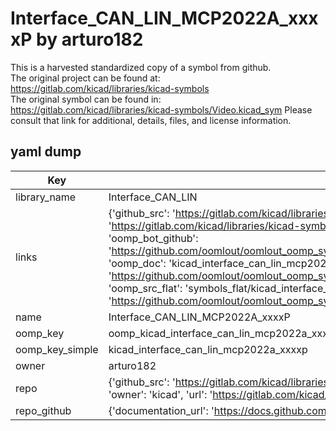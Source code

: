 # Interface_CAN_LIN_MCP2022A_xxxxP by arturo182  
This is a harvested standardized copy of a symbol from github.  
The original project can be found at:  
https://gitlab.com/kicad/libraries/kicad-symbols  
The original symbol can be found in:
https://gitlab.com/kicad/libraries/kicad-symbols/Video.kicad_sym
Please consult that link for additional, details, files, and license information.  
## yaml dump  
| Key | Value |  
| --- | --- |  
| library_name | Interface_CAN_LIN |  
| links | {'github_src': 'https://gitlab.com/kicad/libraries/kicad-symbols/Video.kicad_sym', 'github_src_repo': 'https://gitlab.com/kicad/libraries/kicad-symbols', 'oomp_bot': 'kicad_interface_can_lin_mcp2022a_xxxxp/working', 'oomp_bot_github': 'https://github.com/oomlout/oomlout_oomp_symbol_bot/tree/main/kicad_interface_can_lin_mcp2022a_xxxxp/working', 'oomp_doc': 'kicad_interface_can_lin_mcp2022a_xxxxp/working', 'oomp_doc_github': 'https://github.com/oomlout/oomlout_oomp_symbol_doc/tree/main/kicad_interface_can_lin_mcp2022a_xxxxp/working', 'oomp_src_flat': 'symbols_flat/kicad_interface_can_lin_mcp2022a_xxxxp/working', 'oomp_src_flat_github': 'https://github.com/oomlout/oomlout_oomp_symbol_src/tree/main/kicad_interface_can_lin_mcp2022a_xxxxp/working'} |  
| name | Interface_CAN_LIN_MCP2022A_xxxxP |  
| oomp_key | oomp_kicad_interface_can_lin_mcp2022a_xxxxp |  
| oomp_key_simple | kicad_interface_can_lin_mcp2022a_xxxxp |  
| owner | arturo182 |  
| repo | {'github_src': 'https://gitlab.com/kicad/libraries/kicad-symbols/Video.kicad_sym', 'name': 'libraries/kicad-symbols', 'owner': 'kicad', 'url': 'https://gitlab.com/kicad/libraries/kicad-symbols'} |  
| repo_github | {'documentation_url': 'https://docs.github.com/rest/repos/repos#get-a-repository', 'message': 'Not Found'} |  

